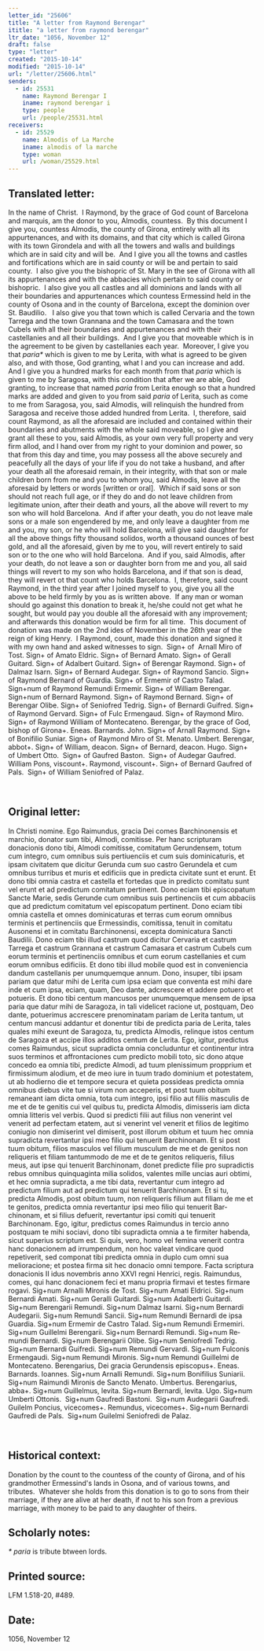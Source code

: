 ```yaml
---
letter_id: "25606"
title: "A letter from Raymond Berengar"
ititle: "a letter from raymond berengar"
ltr_date: "1056, November 12"
draft: false
type: "letter"
created: "2015-10-14"
modified: "2015-10-14"
url: "/letter/25606.html"
senders:
  - id: 25531
    name: Raymond Berengar I
    iname: raymond berengar i
    type: people
    url: /people/25531.html
receivers:
  - id: 25529
    name: Almodis of La Marche
    iname: almodis of la marche
    type: woman
    url: /woman/25529.html
---
```

<h2> Translated letter:</h2><p>In the name of Christ.&nbsp; I Raymond, by the grace of God count of Barcelona and marquis, am the donor to you, Almodis, countess.&nbsp; By this document I give you, countess Almodis, the county of Girona, entirely with all its appurtenances, and with its domains, and that city which is called Girona with its town Girondela and with all the towers and walls and buildings which are in said city and will be.&nbsp; And I give you all the towns and castles and fortifications which are in said county or will be and pertain to said county.&nbsp; I also give you the bishopric of St. Mary in the see of Girona with all its appurtenances and with the abbacies which pertain to said county or bishopric.&nbsp; I also give you all castles and all dominions and lands with all their boundaries and appurtenances which countess Ermessind held in the county of Osona and in the county of Barcelona, except the dominion over St. Baudilio.&nbsp;&nbsp; I also give you that town which is called Cervaria and the town Tarrega and the town Grannana and the town Camasara and the town Cubels with all their boundaries and appurtenances and with their castellanies and all their buildings.&nbsp; And I give you that moveable which is in the agreement to be given by castellanies each year.&nbsp; Moreover, I give you that <i>paria*</i> which is given to me by Lerita, with what is agreed to be given also, and with those, God granting, what I and you can increase and add.&nbsp; And I give you a hundred marks for each month from that <i>paria</i> which is given to me by Saragosa, with this condition that after we are able, God granting, to increase that named <i>paria </i>from Lerita enough so that a hundred marks are added and given to you from said <i>paria</i> of Lerita, such as come to me from Saragosa, you, said Almodis, will relinquish the hundred from Saragosa and receive those added hundred from Lerita.&nbsp; I, therefore, said count Raymond, as all the aforesaid are included and contained within their boundaries and abutments with the whole said moveable, so I give and grant all these to you, said Almodis, as your own very full property and very firm allod, and I hand over from my right to your dominion and power, so that from this day and time, you may possess all the above securely and peacefully all the days of your life if you do not take a husband, and after your death all the aforesaid remain, in their integrity, with that son or male children born from me and you to whom you, said Almodis, leave all the aforesaid by letters or words [written or oral].&nbsp; Which if said sons or son should not reach full age, or if they do and do not leave children from legitimate union, after their death and yours, all the above will revert to my son who will hold Barcelona.&nbsp; And if after your death, you do not leave male sons or a male son engendered by me, and only leave a daughter from me and you, my son, or he who will hold Barcelona, will give said daughter for all the above things fifty thousand solidos, worth a thousand ounces of best gold, and all the aforesaid, given by me to you, will revert entirely to said son or to the one who will hold Barcelona.&nbsp; And if you, said Almodis, after your death, do not leave a son or daughter born from me and you, all said things will revert to my son who holds Barcelona, and if that son is dead, they will revert ot that count who holds Barcelona.&nbsp; I, therefore, said count Raymond, in the third year after I joined myself to you, give you all the above to be held firmly by you as is written above.&nbsp; If any man or woman should go against this donation to break it, he/she could not get what he sought, but would pay you double all the aforesaid with any improvement; and afterwards this donation would be firm for all time.&nbsp; This document of donation was made on the 2nd ides of November in the 26th year of the reign of king Henry.&nbsp; I Raymond, count, made this donation and signed it with my own hand and asked witnesses to sign.&nbsp; Sign+ of&nbsp; Arnall Miro of Tost. Sign+ of Amato Eldric. Sign+ of Bernard Amato. Sign+ of Gerall Guitard. Sign+ of Adalbert Guitard. Sign+ of Berengar Raymond. Sign+ of Dalmaz Isarn. Sign+ of Bernard Audegar. Sign+ of Ray­mond Sancio. Sign+ of Raymond Bernard of Guardia. Sign+ of Ermemir of Castro Talad. Sign+num of Raymond Remundi Ermemir. Sign+ of William Berengar. Sign+num of Bernard Raymond. Sign+ of Raymond Bernard. Sign+ of Berengar Olibe. Sign+ of Seniofred Tedrig. Sign+ of Bernardi Guifred. Sign+ of Raymond Gervard. Sign+ of Fulc Ermengaud. Sign+ of Raymond Miro. Sign+ of Raymond William of Montecateno. Berengar, by the grace of God, bishop of Girona+. Eneas. Barnards. John. Sign+ of Arnall Raymond. Sign+ of Bonifilio Suniar. Sign+ of Raymond Miro of St. Menato. Umbert. Berengar, abbot+. Sign+ of William, deacon. Sign+ of Bernard, deacon. Hugo. Sign+ of Umbert Otto.&nbsp; Sign+ of Gaufred Baston.&nbsp; Sign+ of Audegar Gaufred.&nbsp; William Pons, viscount+. Raymond, viscount+. Sign+ of Bernard Gaufred of Pals.&nbsp; Sign+ of William Seniofred of Palaz.</p><p>&nbsp;</p><h2 class="mt-4"> Original letter:</h2><p class="Bodytext21">In Christi nomine. Ego Raimundus, gracia Dei comes Barchinonensis et marchio, donator sum tibi, Almodi, comitisse. Per hanc scripturam donacionis dono tibi, Almodi comitisse, comitatum Gerundensem, totum cum integro, cum omnibus suis pertiuenciis et cum suis dominicaturis, et ipsam civitatem que dicitur Gerunda cum suo castro Gerundela et cum omnibus turribus et muris et edificiis que in predicta civitate sunt et erunt. Et dono tibi omnia castra et castella et fortedas que in predicto comitatu sunt vel erunt et ad predictum comitatum pertinent. Dono eciam tibi episcopatum Sancte Marie, sedis Gerunde cum omnibus suis pertinenciis et cum abbaciis que ad predictum comitatum vel episcopatum pertinent. Dono eciam tibi omnia castella et omnes dominicaturas et terras cum eorum omnibus terminis et pertinenciis que Ermessindis, comitissa, tenuit in comitatu Ausonensi et in comitatu Barchinonensi, excepta dominicatura Sancti Baudilii. Dono eciam tibi illud castrum quod dicitur Cervaria et castrum Tarrega et castrum Grannana et castrum Camasara et castrum Cubels cum eorum terminis et pertinenciis omnibus et cum eorum castellanies et cum eorum omnibus edificiis. Et dono tibi illud mobile quod est in conveniencia dandum castellanis per unumquemque annum. Dono, insuper, tibi ipsam pariam que datur mihi de Lerita cum ipsa eciam que conventa est mihi dare inde et cum ipsa, eciam, quam, Deo dante, adcrescere et addere potuero et potueris. Et dono tibi centum mancusos per unumquemque mensem de ipsa paria que datur mihi de Saragoza, in tali videlicet racione ut, postquam, Deo dante, potuerimus accrescere prenominatam pariam de Lerita tantum, ut centum mancusi addantur et donentur tibi de predicta paria de Lerita, tales quales mihi exeunt de Saragoza, tu, predicta Almodis, relinque istos centum de Sara­goza et accipe illos additos centum de Lerita. Ego, igitur, predictus comes Raimundus, sicut supradicta omnia concluduntur et continentur intra suos terminos et affrontaciones cum predicto mobili toto, sic dono atque concedo ea omnia tibi, predicte Almodi, ad tuum plenissimum propprium et firmissimum alodium, et de meo iure in tuum trado dominium et potestatem, ut ab hodierno die et tempore secura et quieta possideas predicta omnia omnibus diebus vite tue si virum non acceperis, et post tuum obitum remaneant iam dicta omnia, tota cum integro, ipsi filio aut filiis masculis de me et de te genitis cui vel quibus tu, predicta Almodis, dimisseris iam dicta omnia litteris vel verbis. Quod si predicti filii aut filius non venerint vel venerit ad perfectam etatem, aut si venerint vel venerit et filios de legitimo coniugio non dimiserint vel dimiserit, post illorum obitum et tuum hec omnia supradicta revertantur ipsi meo filio qui tenuerit Barchinonam. Et si post tuum obitum, filios masculos vel filium musculum de me et de genitos non reliqueris et filiam tantummodo de me et de te genitos reliqueris, filius meus, aut ipse qui tenuerit Barchinonam, donet predicte filie pro supradictis rebus omnibus quinquaginta milia solidos, valentes mille uncias auri obtimi, et hec omnia supradicta, a me tibi data, revertantur cum integro ad predictum filium aut ad predictum qui tenuerit Barchinonam. Et si tu, predicta Almodis, post obitum tuum, non reliqueris filium aut filiam de me et te genitos, predicta omnia revertantur ipsi meo filio qui tenuerit Bar­chinonam, et si filius defuerit, revertantur ipsi comiti qui tenuerit Barchinonam. Ego, igitur, predictus comes Raimundus in tercio anno postquam te mihi sociavi, dono tibi supradicta omnia a te firmiter habenda, sicut superius scriptum est. Si quis, vero, homo vel femina venerit contra hanc donacionem ad irrumpendum, non hoc valeat vin­dicare quod repetiverit, sed componat tibi predicta omnia in duplo cum omni sua melioracione; et postea firma sit hec donacio omni tempore. Facta scriptura donacionis II idus novembris anno XXVI regni Henrici, regis. Raimundus, comes, qui hanc donacionem feci et manu propria firmavi et testes firmare rogavi. Sig+num Arnalli Mironis de Tost. Sig+num Amati Eldrici. Sig+num Bernardi Amati. Sig+num Geralli Guitardi. Sig+num Adalberti Guitardi. Sig+num Berengarii Remundi. Sig+num Dalmaz Isarni. Sig+num Bernardi Audegarii. Sig+num Re­mundi Sancii. Sig+num Remundi Bernardi de ipsa Guardia. Sig+num Ermemir de Castro Talad. Sig+num Remundi Ermemiri. Sig+num Guillelmi Berengarii. Sig+num Bernardi Remundi. Sig+num Re­mundi Bernardi. Sig+num Berengarii Olibe. Sig+num Seniofredi Tedrig. Sig+num Bernardi Guifredi. Sig+num Remundi Gervardi. Sig+num Fulconis Ermengaudi. Sig+num Remundi Mironis. Sig+num Remundi Guillelmi de Montecateno. Berengarius, Dei gracia Gerundensis episcopus+. Eneas. Barnards. Ioannes. Sig+num Arnalli Re­mundi. Sig+num Bonifilius Suniarii. Sig+num Raimundi Mironis de Sancto Menato. Umbertus. Berengarius, abba+. Sig+num Guillelmus, levita. Sig+num Bernardi, levita. Ugo. Sig+num Umberti Ottonis.&nbsp; Sig+num Gaufredi Bastoni.&nbsp; Sig+num Audegarii Gaufredi.&nbsp; Guilelm Poncius, vicecomes+. Remundus, vicecomes+. Sig+num Bernardi Gaufredi de Pals.&nbsp; Sig+num Guilelmi Seniofredi de Palaz.</p><p class="Bodytext21">&nbsp;</p><h2 class="mt-4"> Historical context:</h2><p>Donation by the count to the countess of the county of Girona, and of his grandmother Ermessind's lands in Osona, and of various towns, and tributes. &nbsp;Whatever she holds from this donation is to go to sons from their marriage, if they are alive at her death, if not to his son from a previous marriage, with money to be paid to any daughter of theirs.</p><h2 class="mt-4"> Scholarly notes:</h2><p><i>* paria&nbsp;</i>is tribute btween lords.</p><h2 class="mt-4"> Printed source:</h2><p>LFM 1.518-20, #489.</p><h2 class="mt-4"> Date:</h2>1056, November 12